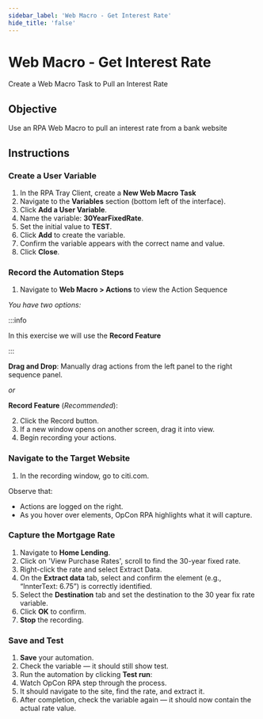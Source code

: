 ```yaml
---
sidebar_label: 'Web Macro - Get Interest Rate'
hide_title: 'false'
---
```


# Web Macro - Get Interest Rate

Create a Web Macro Task to Pull an Interest Rate

## Objective 

Use an RPA Web Macro to pull an interest rate from a bank website

## Instructions 


### Create a User Variable

1. In the RPA Tray Client, create a **New Web Macro Task**
2. Navigate to the **Variables** section (bottom left of the interface).
3. Click **Add a User Variable**.
4. Name the variable: **30YearFixedRate**.
5. Set the initial value to **TEST**.
6. Click **Add** to create the variable.
7. Confirm the variable appears with the correct name and value.
8. Click **Close**.

### Record the Automation Steps

1. Navigate to **Web Macro > Actions** to view the Action Sequence

*You have two options:*

:::info

In this exercise we will use the **Record Feature**

:::

**Drag and Drop**: Manually drag actions from the left panel to the right sequence panel.

*or* 

**Record Feature** (*Recommended*):

2. Click the Record button.
3. If a new window opens on another screen, drag it into view.
4. Begin recording your actions.

### Navigate to the Target Website

1. In the recording window, go to citi.com.

Observe that:
- Actions are logged on the right.
- As you hover over elements, OpCon RPA highlights what it will capture.

### Capture the Mortgage Rate

1. Navigate to **Home Lending**.
2. Click on 'View Purchase Rates', scroll to find the 30-year fixed rate.
3. Right-click the rate and select Extract Data.
4. On the **Extract data** tab, select and confirm the element (e.g., “InnterText: 6.75”) is correctly identified.
5. Select the **Destination** tab and set the destination to the 30 year fix rate variable.
6. Click **OK** to confirm.
7. **Stop** the recording.

### Save and Test

1. **Save** your automation.
2. Check the variable — it should still show test.
3. Run the automation by clicking **Test run**:
4. Watch OpCon RPA step through the process.
5. It should navigate to the site, find the rate, and extract it.
6. After completion, check the variable again — it should now contain the actual rate value.